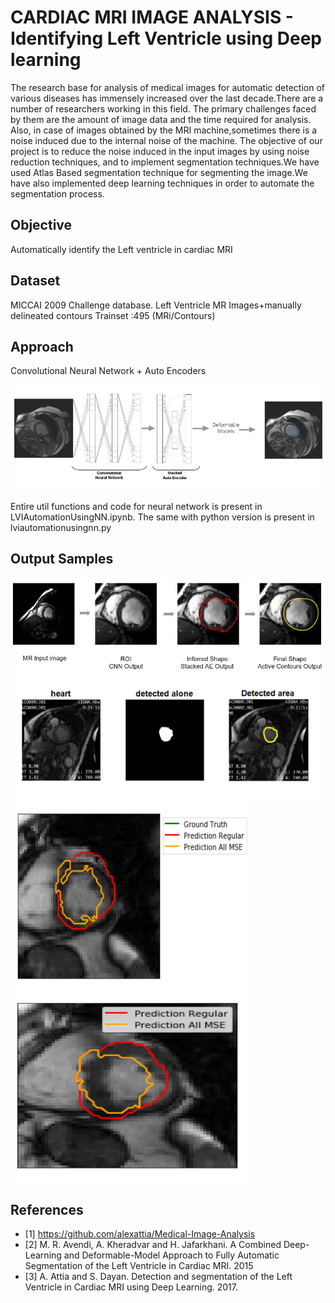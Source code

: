 ﻿# CARDIAC MRI IMAGE ANALYSIS -  Identifying Left Ventricle using Deep learning
The research base for analysis of medical images for automatic detection of various diseases has immensely increased over the last decade.There are a number of researchers working in this field. The primary challenges faced by them are the amount of image data and the time required for analysis. Also, in case of images obtained by the MRI machine,sometimes there is a noise induced due to the internal noise of the machine. The objective of our project is to reduce the noise induced in the input images by using noise reduction techniques, and to implement segmentation techniques.We have used Atlas Based segmentation technique for segmenting the image.We have also implemented deep learning techniques in order to automate the segmentation process.

## Objective
Automatically identify the Left ventricle in cardiac MRI

## Dataset
MICCAI 2009 Challenge database.
Left Ventricle MR Images+manually delineated contours
Trainset :495 (MRi/Contours)


## Approach
Convolutional Neural Network + Auto Encoders 

![Approach](Images//Flow.PNG)

Entire util functions and code for neural network is present in LVIAutomationUsingNN.ipynb. The same with python version is present in lviautomationusingnn.py

## Output Samples
![Output](Images//out1.PNG)
![Output](Images//out2.PNG)
![Output](Images//out3.PNG)
![Output](Images//out4.PNG)

## References
- [1] https://github.com/alexattia/Medical-Image-Analysis
- [2] M. R. Avendi, A. Kheradvar and H. Jafarkhani. A Combined Deep-Learning and Deformable-Model Approach to Fully Automatic Segmentation of the Left Ventricle in Cardiac MRI. 2015
- [3] A. Attia and S. Dayan. Detection and segmentation of the Left Ventricle in Cardiac MRI using Deep Learning. 2017.






